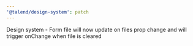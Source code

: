 ```yaml
---
'@talend/design-system': patch
---
```


Design system - Form file will now update on files prop change and will trigger onChange when file is cleared
